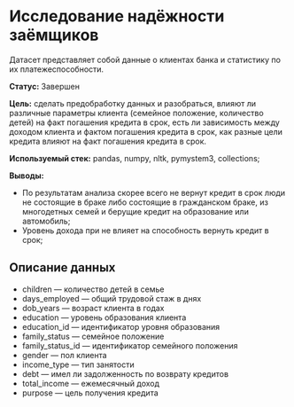 # Исследование надёжности заёмщиков
Датасет представляет собой данные о клиентах банка и статистику по их платежеспособности.

**Статус:** Завершен

**Цель:** сделать предобработку данных и разобраться, влияют ли различные параметры клиента (семейное положение, количество детей) на факт погашения кредита в срок, есть ли зависимость между доходом клиента и фактом погашения кредита в срок, как разные цели кредита влияют на факт погашения кредита в срок.

**Используемый стек:** pandas, numpy, nltk, pymystem3, collections;

**Выводы:** 
  - По результатам анализа скорее всего не вернут кредит в срок люди не состоящие в браке либо состоящие в гражданском браке, из многодетных семей и берущие кредит на образование или автомобиль;
  - Уровень дохода при не влияет на способность вернуть кредит в срок;

## Описание данных
  - children — количество детей в семье
  - days_employed — общий трудовой стаж в днях
  - dob_years — возраст клиента в годах
  - education — уровень образования клиента
  - education_id — идентификатор уровня образования
  - family_status — семейное положение
  - family_status_id — идентификатор семейного положения
  - gender — пол клиента
  - income_type — тип занятости
  - debt — имел ли задолженность по возврату кредитов
  - total_income — ежемесячный доход
  - purpose — цель получения кредита


